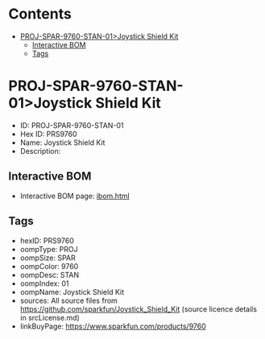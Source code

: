 



Contents
========

* [PROJ-SPAR-9760-STAN-01>Joystick Shield Kit](#proj-spar-9760-stan-01joystick-shield-kit)
	* [Interactive BOM](#interactive-bom)
	* [Tags](#tags)

# PROJ-SPAR-9760-STAN-01>Joystick Shield Kit

- ID: PROJ-SPAR-9760-STAN-01
- Hex ID: PRS9760
- Name: Joystick Shield Kit
- Description: 

## Interactive BOM

- Interactive BOM page: [ibom.html](kicad/bom/ibom.html)

## Tags

- hexID: PRS9760
- oompType: PROJ
- oompSize: SPAR
- oompColor: 9760
- oompDesc: STAN
- oompIndex: 01
- oompName: Joystick Shield Kit
- sources: All source files from https://github.com/sparkfun/Joystick_Shield_Kit (source licence details in srcLicense.md)
- linkBuyPage: https://www.sparkfun.com/products/9760
